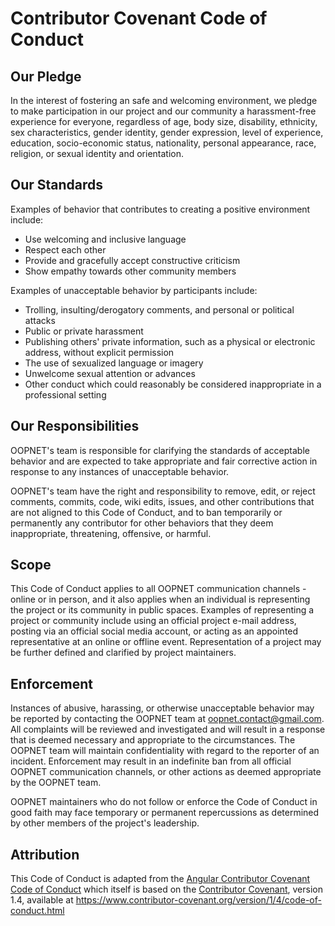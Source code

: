 # Contributor Covenant Code of Conduct

## Our Pledge

In the interest of fostering an safe and welcoming environment, we pledge to make participation in our project and
our community a harassment-free experience for everyone, regardless of age, body
size, disability, ethnicity, sex characteristics, gender identity, gender expression,
level of experience, education, socio-economic status, nationality, personal
appearance, race, religion, or sexual identity and orientation.

## Our Standards

Examples of behavior that contributes to creating a positive environment
include:

* Use welcoming and inclusive language
* Respect each other
* Provide and gracefully accept constructive criticism
* Show empathy towards other community members

Examples of unacceptable behavior by participants include:

* Trolling, insulting/derogatory comments, and personal or political attacks
* Public or private harassment
* Publishing others' private information, such as a physical or electronic
  address, without explicit permission
* The use of sexualized language or imagery
* Unwelcome sexual attention or advances
* Other conduct which could reasonably be considered inappropriate in a
  professional setting

## Our Responsibilities

OOPNET's team is responsible for clarifying the standards of acceptable
behavior and are expected to take appropriate and fair corrective action in
response to any instances of unacceptable behavior.

OOPNET's team have the right and responsibility to remove, edit, or
reject comments, commits, code, wiki edits, issues, and other contributions
that are not aligned to this Code of Conduct, and to ban temporarily or
permanently any contributor for other behaviors that they deem inappropriate,
threatening, offensive, or harmful.

## Scope

This Code of Conduct applies to all OOPNET communication channels - online or in person,
and it also applies when an individual is representing the project or its community in
public spaces. Examples of representing a project or community include using an official
project e-mail address, posting via an official social media account, or acting
as an appointed representative at an online or offline event. Representation of
a project may be further defined and clarified by project maintainers.

## Enforcement

Instances of abusive, harassing, or otherwise unacceptable behavior may be
reported by contacting the OOPNET team at oopnet.contact@gmail.com. All
complaints will be reviewed and investigated and will result in a response that
is deemed necessary and appropriate to the circumstances. The OOPNET team
will maintain confidentiality with regard to the reporter of an incident.
Enforcement may result in an indefinite ban from all official OOPNET communication
channels, or other actions as deemed appropriate by the OOPNET team.

OOPNET maintainers who do not follow or enforce the Code of Conduct in good
faith may face temporary or permanent repercussions as determined by other
members of the project's leadership.

## Attribution

This Code of Conduct is adapted from the [Angular Contributor Covenant Code of Conduct](https://github.com/angular/code-of-conduct/blob/main/CODE_OF_CONDUCT.md)
which itself is based on the [Contributor Covenant](https://www.contributor-covenant.org), version 1.4,
available at https://www.contributor-covenant.org/version/1/4/code-of-conduct.html